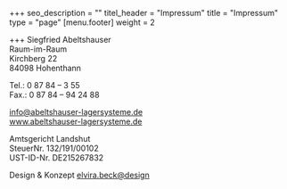 +++
seo_description = ""
titel_header = "Impressum"
title = "Impressum"
type = "page"
[menu.footer]
weight = 2

+++
Siegfried Abeltshauser  
Raum-im-Raum  
Kirchberg 22  
84098 Hohenthann

Tel.: 0 87 84 – 3 55  
Fax.: 0 87 84 – 94 24 88

info@abeltshauser-lagersysteme.de  
www.abeltshauser-lagersysteme.de

Amtsgericht Landshut  
SteuerNr. 132/191/00102  
UST-ID-Nr. DE215267832

Design & Konzept
[elvira.beck@design](http://elvirabeck-design.de)